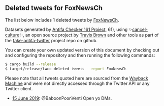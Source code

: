 ## Deleted tweets for FoxNewsCh

The list below includes 1 deleted tweets by
[FoxNewsCh](https://twitter.com/FoxNewsCh).



Datasets generated by [Antifa Checker 161 Project](https://twitter.com/antifacheck161), 61), using ✨[cancel-culture](https://github.com/travisbrown/cancel-culture)✨, an open source project by 
[Travis Brown](https://twitter.com/travisbrown) and other tools as part of the 
[fake-antifa-twitter](https://github.com/antifacheck161/fake-antifa-twitter) project repo on github.

You can create your own updated version of this document by checking out and configuring the
repository and then running the following commands:

```bash
$ cargo build --release
$ target/release/twcc deleted-tweets --report FoxNewsCh
```

Please note that all tweets quoted here are sourced from the
[Wayback Machine](https://web.archive.org) and were not directly accessed through the Twitter API or
any Twitter client.

* [15 June 2019](https://web.archive.org/web/20190615212456/https://twitter.com/FoxNewsCh/status/1140007305779376129): @BaboonPoonVenti Open yo DMs. <!--1140007305779376129-->

